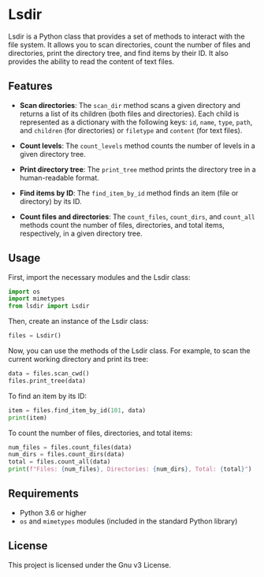 # Lsdir

Lsdir is a Python class that provides a set of methods to interact with the file system. It allows you to scan directories, count the number of files and directories, print the directory tree, and find items by their ID. It also provides the ability to read the content of text files.

## Features

- **Scan directories**: The `scan_dir` method scans a given directory and returns a list of its children (both files and directories). Each child is represented as a dictionary with the following keys: `id`, `name`, `type`, `path`, and `children` (for directories) or `filetype` and `content` (for text files).

- **Count levels**: The `count_levels` method counts the number of levels in a given directory tree.

- **Print directory tree**: The `print_tree` method prints the directory tree in a human-readable format.

- **Find items by ID**: The `find_item_by_id` method finds an item (file or directory) by its ID.

- **Count files and directories**: The `count_files`, `count_dirs`, and `count_all` methods count the number of files, directories, and total items, respectively, in a given directory tree.

## Usage

First, import the necessary modules and the Lsdir class:

```python
import os
import mimetypes
from lsdir import Lsdir
```

Then, create an instance of the Lsdir class:

```python
files = Lsdir()
```

Now, you can use the methods of the Lsdir class. For example, to scan the current working directory and print its tree:

```python
data = files.scan_cwd()
files.print_tree(data)
```

To find an item by its ID:

```python
item = files.find_item_by_id(101, data)
print(item)
```

To count the number of files, directories, and total items:

```python
num_files = files.count_files(data)
num_dirs = files.count_dirs(data)
total = files.count_all(data)
print(f"Files: {num_files}, Directories: {num_dirs}, Total: {total}")
```

## Requirements

- Python 3.6 or higher
- `os` and `mimetypes` modules (included in the standard Python library)

## License

This project is licensed under the Gnu v3 License.
